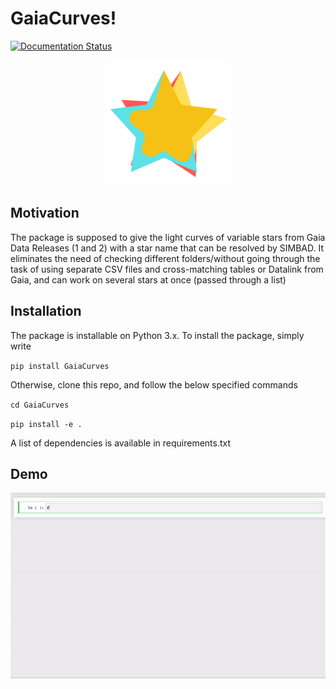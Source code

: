 # GaiaCurves!

[![Documentation Status](https://readthedocs.org/projects/gaiacurves/badge/?version=latest)](https://gaiacurves.readthedocs.io/en/latest/?badge=latest)

<p align="center">
<img src="logo.png" width="200" title="GaiaCurves logo">
</p>

## Motivation
The package is supposed to give the light curves of variable stars from Gaia Data Releases (1 and 2) with a star name that can be resolved by SIMBAD. It eliminates the need of checking different folders/without going through the task of using separate CSV files and cross-matching tables or Datalink from Gaia, and can work on several stars at once (passed through a list)

## Installation
The package is installable on Python 3.x. To install the package, simply write

`pip install GaiaCurves`

Otherwise, clone this repo, and follow the below specified commands

`cd GaiaCurves`

`pip install -e .`

 A list of dependencies is available in requirements.txt


## Demo
![Alt Text](demo.gif)
